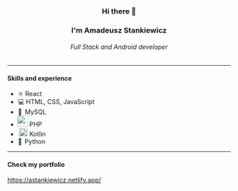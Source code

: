 
### <p align="center">Hi there 👋</p>
### <p align="center">I'm Amadeusz Stankiewicz</p>
###### <p align="center">Full Stack and Android developer</p>
---
#### Skills and experience
- ⚛ React
- 💻 HTML, CSS, JavaScript
- <span style="margin-right:2.5px">🐬</span> MySQL
- <img src="https://img.icons8.com/ios-glyphs/30/000000/php.png" style="width:25px; height:auto; margin-left:-2px;margin-right:-1px;"/> PHP
- <img src="https://i.imgur.com/xhINKfp.png" style="width:19px; height:auto; margin-left:2px;margin-right:1px;"/>  Kotlin
- <span style="margin-right:2px">🐍</span> Python
---
#### Check my portfolio
https://astankiewicz.netlify.app/


